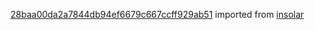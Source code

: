 [28baa00da2a7844db94ef6679c667ccff929ab51](https://github.com/insolar/insolar/commit/28baa00da2a7844db94ef6679c667ccff929ab51) imported from [insolar](https://github.com/insolar/insolar)
